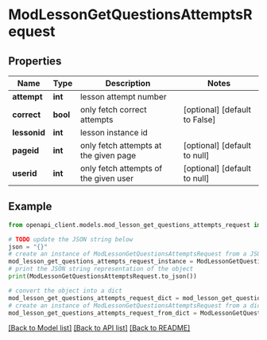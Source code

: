 # ModLessonGetQuestionsAttemptsRequest


## Properties

Name | Type | Description | Notes
------------ | ------------- | ------------- | -------------
**attempt** | **int** | lesson attempt number | 
**correct** | **bool** | only fetch correct attempts | [optional] [default to False]
**lessonid** | **int** | lesson instance id | 
**pageid** | **int** | only fetch attempts at the given page | [optional] [default to null]
**userid** | **int** | only fetch attempts of the given user | [optional] [default to null]

## Example

```python
from openapi_client.models.mod_lesson_get_questions_attempts_request import ModLessonGetQuestionsAttemptsRequest

# TODO update the JSON string below
json = "{}"
# create an instance of ModLessonGetQuestionsAttemptsRequest from a JSON string
mod_lesson_get_questions_attempts_request_instance = ModLessonGetQuestionsAttemptsRequest.from_json(json)
# print the JSON string representation of the object
print(ModLessonGetQuestionsAttemptsRequest.to_json())

# convert the object into a dict
mod_lesson_get_questions_attempts_request_dict = mod_lesson_get_questions_attempts_request_instance.to_dict()
# create an instance of ModLessonGetQuestionsAttemptsRequest from a dict
mod_lesson_get_questions_attempts_request_from_dict = ModLessonGetQuestionsAttemptsRequest.from_dict(mod_lesson_get_questions_attempts_request_dict)
```
[[Back to Model list]](../README.md#documentation-for-models) [[Back to API list]](../README.md#documentation-for-api-endpoints) [[Back to README]](../README.md)


